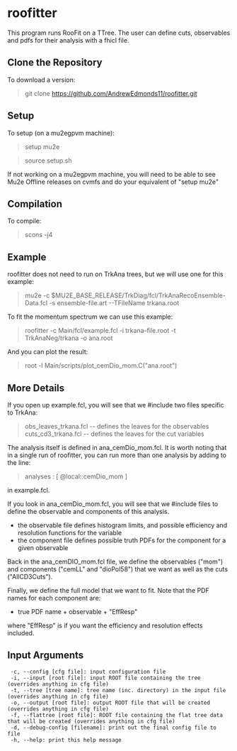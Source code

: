 # roofitter
This program runs RooFit on a TTree. The user can define cuts, observables and pdfs for their analysis with a fhicl file.

## Clone the Repository
To download a version:
> git clone https://github.com/AndrewEdmonds11/roofitter.git

## Setup
To setup (on a mu2egpvm machine):
> setup mu2e

> source setup.sh

If not working on a mu2egpvm machine, you will need to be able to see Mu2e Offline releases on cvmfs and do your equivalent of "setup mu2e"

## Compilation
To compile:
> scons -j4

## Example
roofitter does not need to run on TrkAna trees, but we will use one for this example:
> mu2e -c $MU2E_BASE_RELEASE/TrkDiag/fcl/TrkAnaRecoEnsemble-Data.fcl -s ensemble-file.art --TFileName trkana.root

To fit the momentum spectrum we can use this example:
> roofitter -c Main/fcl/example.fcl -i trkana-file.root -t TrkAnaNeg/trkana -o ana.root

And you can plot the result:
> root -l  Main/scripts/plot_cemDio_mom.C\(\"ana.root\"\)

## More Details
If you open up example.fcl, you will see that we #include two files specific to TrkAna:
> obs_leaves_trkana.fcl -- defines the leaves for the observables
> cuts_cd3_trkana.fcl -- defines the leaves for the cut variables

The analysis itself is defined in ana_cemDio_mom.fcl. It is worth noting that in a single run of roofitter, you can run more than one analysis by adding to the line:
> analyses : [ @local::cemDio_mom ]

in example.fcl.

If you look in ana_cemDio_mom.fcl, you will see that we #include files to define the observable and components of this analysis. 
 * the observable file defines histogram limits, and possible efficiency and resolution functions for the variable
 * the component file defines possible truth PDFs for the component for a given observable

Back in the ana_cemDIO_mom.fcl file, we define the observables ("mom") and components ("cemLL" and "dioPol58") that we want as well as the cuts ("AllCD3Cuts").

Finally, we define the full model that we want to fit. Note that the PDF names for each component are:
 * true PDF name + observable + "EffResp"

where "EffResp" is if you want the efficiency and resolution effects included.

## Input Arguments
     -c, --config [cfg file]: input configuration file
     -i, --input [root file]: input ROOT file containing the tree (overrides anything in cfg file)
     -t, --tree [tree name]: tree name (inc. directory) in the input file (overrides anything in cfg file)
     -o, --output [root file]: output ROOT file that will be created (overrides anything in cfg file)
     -f, --flattree [root file]: ROOT file containing the flat tree data that will be created (overrides anything in cfg file)
     -d, --debug-config [filename]: print out the final config file to file
     -h, --help: print this help message


